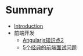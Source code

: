 # Summary

* [Introduction](README.md)
* 前端开发
   * [Angularjs知识点2](EOF/Angularjs知识点2.md)
   * [5个经典的前端面试问题](EOF/5个经典的前端面试问题.md)

